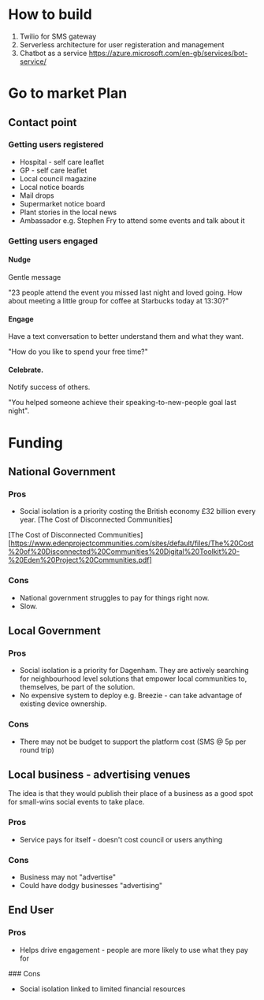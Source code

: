 # How to build

1. Twilio for SMS gateway
2. Serverless architecture for user registeration and management
3. Chatbot as a service https://azure.microsoft.com/en-gb/services/bot-service/

# Go to market Plan

## Contact point

### Getting users registered

- Hospital - self care leaflet
- GP - self care leaflet
- Local council magazine
- Local notice boards
- Mail drops
- Supermarket notice board
- Plant stories in the local news
- Ambassador e.g. Stephen Fry to attend some events and talk about it

### Getting users engaged

#### Nudge 

Gentle message 

"23 people attend the event you missed last night and loved going. How about meeting a little group for coffee at Starbucks today at 13:30?"

#### Engage

Have a text conversation to better understand them and what they want.

"How do you like to spend your free time?"


#### Celebrate. 

Notify success of others. 

"You helped someone achieve their speaking-to-new-people goal last night".


# Funding

## National Government

### Pros
- Social isolation is a priority costing the British economy £32 billion every year. [The Cost of Disconnected Communities]

[The Cost of Disconnected Communities][https://www.edenprojectcommunities.com/sites/default/files/The%20Cost%20of%20Disconnected%20Communities%20Digital%20Toolkit%20-%20Eden%20Project%20Communities.pdf]

### Cons
- National government struggles to pay for things right now.
- Slow.

## Local Government

### Pros
- Social isolation is a priority for Dagenham. They are actively searching for neighbourhood level solutions that empower local communities to, themselves, be part of the solution.
- No expensive system to deploy e.g. Breezie - can take advantage of existing device ownership. 

### Cons

- There may not be budget to support the platform cost (SMS @ 5p per round trip)

## Local business - advertising venues

The idea is that they would publish their place of a business as a good spot for small-wins social events to take place.

### Pros

- Service pays for itself - doesn't cost council or users anything

### Cons

- Business may not "advertise"
- Could have dodgy businesses "advertising"

## End User

### Pros 

- Helps drive engagement - people are more likely to use what they pay for

### Cons

- Social isolation linked to limited financial resources


